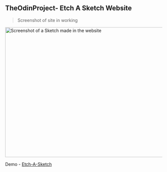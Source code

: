 ## TheOdinProject- Etch A Sketch Website 

>Screenshot of site in working

<img src="https://user-images.githubusercontent.com/127876575/225069758-1d67a653-1855-411d-9573-fd60ec99b9fb.png" alt="Screenshot of a Sketch made in the website" width="521.5" height="417">


Demo - [Etch-A-Sketch](trentqewt.github.io)
